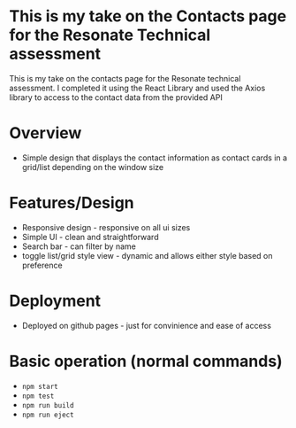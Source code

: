 # This is my take on the Contacts page for the Resonate Technical assessment

This is my take on the contacts page for the Resonate technical assessment. I completed it using the React Library and used the Axios library to access to the contact data from the provided API

# Overview

- Simple design that displays the contact information as contact cards in a grid/list depending on the window size

# Features/Design

- Responsive design - responsive on all ui sizes
- Simple UI - clean and straightforward
- Search bar - can filter by name
- toggle list/grid style view - dynamic and allows either style based on preference

# Deployment 

- Deployed on github pages - just for convinience and ease of access

# Basic operation (normal commands)
- `npm start`
- `npm test`
- `npm run build`
- `npm run eject`